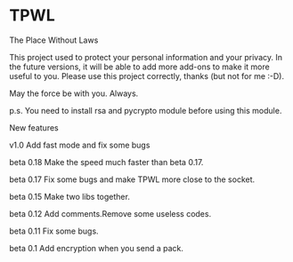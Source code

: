 # TPWL
The Place Without Laws

This project used to protect your personal information and your privacy.
In the future versions, it will be able to add more add-ons to make it more useful to you.
Please use this project correctly, thanks (but not for me :-D).

May the force be with you. Always.

p.s. You need to install rsa and pycrypto module before using this module.

New features

v1.0 Add fast mode and fix some bugs

beta 0.18 Make the speed much faster than beta 0.17.

beta 0.17 Fix some bugs and make TPWL more close to the socket.

beta 0.15 Make two libs together.

beta 0.12 Add comments.Remove some useless codes.

beta 0.11 Fix some bugs.

beta 0.1 Add encryption when you send a pack.
